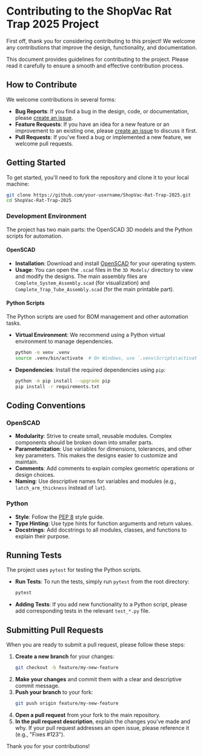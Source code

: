 # Contributing to the ShopVac Rat Trap 2025 Project

First off, thank you for considering contributing to this project! We welcome any contributions that improve the design, functionality, and documentation.

This document provides guidelines for contributing to the project. Please read it carefully to ensure a smooth and effective contribution process.

## How to Contribute

We welcome contributions in several forms:
- **Bug Reports**: If you find a bug in the design, code, or documentation, please [create an issue](https://github.com/your-repo/link/issues).
- **Feature Requests**: If you have an idea for a new feature or an improvement to an existing one, please [create an issue](https://github.com/your-repo/link/issues) to discuss it first.
- **Pull Requests**: If you've fixed a bug or implemented a new feature, we welcome pull requests.

## Getting Started

To get started, you'll need to fork the repository and clone it to your local machine:
```bash
git clone https://github.com/your-username/ShopVac-Rat-Trap-2025.git
cd ShopVac-Rat-Trap-2025
```

### Development Environment

The project has two main parts: the OpenSCAD 3D models and the Python scripts for automation.

#### OpenSCAD
- **Installation**: Download and install [OpenSCAD](https://openscad.org/downloads.html) for your operating system.
- **Usage**: You can open the `.scad` files in the `3D Models/` directory to view and modify the designs. The main assembly files are `Complete_System_Assembly.scad` (for visualization) and `Complete_Trap_Tube_Assembly.scad` (for the main printable part).

#### Python Scripts
The Python scripts are used for BOM management and other automation tasks.
- **Virtual Environment**: We recommend using a Python virtual environment to manage dependencies.
  ```bash
  python -m venv .venv
  source .venv/bin/activate  # On Windows, use `.venv\Scripts\activate`
  ```
- **Dependencies**: Install the required dependencies using `pip`:
  ```bash
  python -m pip install --upgrade pip
  pip install -r requirements.txt
  ```

## Coding Conventions

### OpenSCAD
- **Modularity**: Strive to create small, reusable modules. Complex components should be broken down into smaller parts.
- **Parameterization**: Use variables for dimensions, tolerances, and other key parameters. This makes the designs easier to customize and maintain.
- **Comments**: Add comments to explain complex geometric operations or design choices.
- **Naming**: Use descriptive names for variables and modules (e.g., `latch_arm_thickness` instead of `lat`).

### Python
- **Style**: Follow the [PEP 8](https://www.python.org/dev/peps/pep-0008/) style guide.
- **Type Hinting**: Use type hints for function arguments and return values.
- **Docstrings**: Add docstrings to all modules, classes, and functions to explain their purpose.

## Running Tests

The project uses `pytest` for testing the Python scripts.
- **Run Tests**: To run the tests, simply run `pytest` from the root directory:
  ```bash
  pytest
  ```
- **Adding Tests**: If you add new functionality to a Python script, please add corresponding tests in the relevant `test_*.py` file.

## Submitting Pull Requests

When you are ready to submit a pull request, please follow these steps:
1.  **Create a new branch** for your changes:
    ```bash
    git checkout -b feature/my-new-feature
    ```
2.  **Make your changes** and commit them with a clear and descriptive commit message.
3.  **Push your branch** to your fork:
    ```bash
    git push origin feature/my-new-feature
    ```
4.  **Open a pull request** from your fork to the main repository.
5.  **In the pull request description**, explain the changes you've made and why. If your pull request addresses an open issue, please reference it (e.g., "Fixes #123").

Thank you for your contributions!
